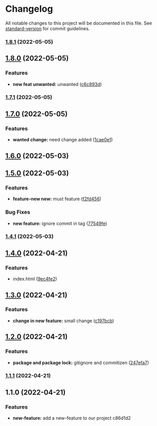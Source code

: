 # Changelog

All notable changes to this project will be documented in this file. See [standard-version](https://github.com/conventional-changelog/standard-version) for commit guidelines.

### [1.8.1](https://github.com/djdonmil/changelog2/compare/v1.8.0...v1.8.1) (2022-05-05)

## [1.8.0](https://github.com/djdonmil/changelog2/compare/v1.7.1...v1.8.0) (2022-05-05)


### Features

* **new feat unwanted:** unwanted ([c6c893d](https://github.com/djdonmil/changelog2/commit/c6c893d6e3d6a9b1111d95c1c8530f3a6a66ba1f))

### [1.7.1](https://github.com/djdonmil/changelog2/compare/v1.7.0...v1.7.1) (2022-05-05)

## [1.7.0](https://github.com/djdonmil/changelog2/compare/v1.6.0...v1.7.0) (2022-05-05)


### Features

* **wanted change:** need change added ([1cae0e1](https://github.com/djdonmil/changelog2/commit/1cae0e1822b2c71d620e444066b17fd75e259a23))

## [1.6.0](https://github.com/djdonmil/changelog2/compare/v1.5.0...v1.6.0) (2022-05-03)

## [1.5.0](https://github.com/djdonmil/changelog2/compare/v1.4.1...v1.5.0) (2022-05-03)


### Features

* **feature-new new:** must feature ([f2fd456](https://github.com/djdonmil/changelog2/commit/f2fd456d190916702e801a733b92c2ee08d82b99))


### Bug Fixes

* **new feature:** ignore commit in tag ([77549fe](https://github.com/djdonmil/changelog2/commit/77549fe270db95be45a4dc03ec1502c7b69ef192))

### [1.4.1](https://github.com/djdonmil/changelog2/compare/v1.4.0...v1.4.1) (2022-05-03)

## [1.4.0](https://github.com/djdonmil/changelog2/compare/v1.3.0...v1.4.0) (2022-04-21)


### Features

* index.html ([9ec4fe2](https://github.com/djdonmil/changelog2/commit/9ec4fe2cba0aef1a0284a25143e332ddb3eb191a))

## [1.3.0](https://github.com/djdonmil/changelog2/compare/v1.2.0...v1.3.0) (2022-04-21)


### Features

* **change in new feature:** small change ([c197bcb](https://github.com/djdonmil/changelog2/commit/c197bcbd9d77be6383dd22257470a40d6e11c541))

## [1.2.0](https://github.com/djdonmil/changelog2/compare/v1.1.1...v1.2.0) (2022-04-21)


### Features

* **package and package lock:** gitignore and commitizen ([247efa7](https://github.com/djdonmil/changelog2/commit/247efa77a9836cf22da12278d4d393459e9ebefc))

### [1.1.1](https://github.com/djdonmil/changelog2/compare/v1.1.0...v1.1.1) (2022-04-21)

## 1.1.0 (2022-04-21)


### Features

* **new-feature:** add a new-feature to our project c86d1d2
